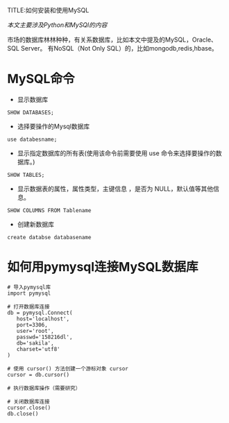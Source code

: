 TITLE:如何安装和使用MySQL

*本文主要涉及Python和MySQl的内容*

市场的数据库林林种种，有关系数据库，比如本文中提及的MySQL，Oracle、SQL Server。
有NoSQL（Not Only SQL）的，比如mongodb,redis,hbase。

# MySQL命令

- 显示数据库

`SHOW DATABASES;`

- 选择要操作的Mysql数据库

`use databesname;`

- 显示指定数据库的所有表(使用该命令前需要使用 use 命令来选择要操作的数据库。)

`SHOW TABLES;`

- 显示数据表的属性，属性类型，主键信息 ，是否为 NULL，默认值等其他信息。

`SHOW COLUMNS FROM Tablename`

- 创建新数据库

 `create databse databasename`

 # 如何用pymysql连接MySQL数据库

 ```
 # 导入pymysql库
 import pymysql

 # 打开数据库连接
 db = pymysql.Connect(
    host='localhost',
    port=3306,
    user='root',
    passwd='158216dl',
    db='sakila',
    charset='utf8'
)

# 使用 cursor() 方法创建一个游标对象 cursor
cursor = db.cursor()

# 执行数据库操作（需要研究）

# 关闭数据库连接
cursor.close()
db.close()
 ```



